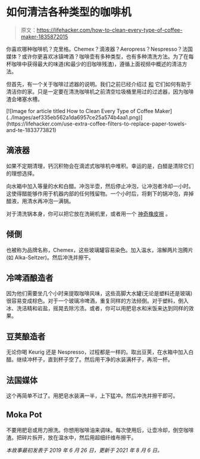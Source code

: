 # 如何清洁各种类型的咖啡机

> 原文：<https://lifehacker.com/how-to-clean-every-type-of-coffee-maker-1835872015>

你喜欢哪种咖啡机？克里格。Chemex？滴液器？Aeropress？Nespresso？法国媒体？或许你更喜欢冰镇啤酒？咖啡壶有多种类型，也有多种清洗方法。为了在每杯咖啡中获得最大的味道(和最少的旧咖啡残渣)，遵循上面视频中概述的清洁方法。

但首先，有一个关于咖啡过滤器的说明。我们之前已经介绍过 [和](https://lifehacker.com/use-extra-coffee-filters-to-replace-paper-towels-and-te-1833773821) 它们如何有助于清洁你的家。只是一定要在清洗咖啡机之前清空垃圾桶里用过的过滤器，因为咖啡渣会堵塞水槽。

<aside data-commerce-source="inset" class="sc-16a0mhj-2 gAjHzr">[![Image for article titled How to Clean Every Type of Coffee Maker](../Images/aef335eb562a1da6957ce25a574b4aa1.png)](https://lifehacker.com/use-extra-coffee-filters-to-replace-paper-towels-and-te-1833773821)</aside>

## 滴液器

如果不定期清理，钙沉积物会在滴滤式咖啡机中堆积。幸运的是，白醋是清除它们的理想选择。

向水箱中加入等量的水和白醋。冲泡半壶，然后停止冲泡，让冲泡者冷却一小时。这使得醋能够作用于机器内部的任何残留物。一个小时后，将剩下的锅冲泡，弃掉醋液，用清水再冲泡一满锅。

对于清洗锅本身，你可以把它放在洗碗机里，或者用一个 [神奇橡皮擦](https://lifehacker.com/use-magic-erasers-to-clean-sneakers-grout-and-keyboar-1835154205) 。

## 倾倒

也被称为品牌名称，Chemex，这些玻璃罐容易染色。加入温水，溶解两片泡腾片(如 Alka-Seltzer)。然后冲洗并擦干。

## 冷啤酒酿造者

因为他们需要坐几个小时来提取咖啡风味，这些高脚大水罐(无论是塑料还是玻璃)很容易变成棕色。对于一个玻璃冷啤酒，重复同样的方法倾倒。对于塑料，倒入冰、洗洁精和岩盐，摇晃去除污渍。或者，你可以用肥皂水和米饭来达到同样的效果。

## 豆荚酿造者

无论你喝 Keurig 还是 Nespresso，过程都是一样的。取出豆荚，在水箱中加入白醋。继续冲杯子，直到杯子空了。然后用干净的水装满杯子，再沏一杯。

## 法国媒体

这个再简单不过了。用肥皂水装满一半，上下猛冲。然后冲洗并擦干即可。

## Moka Pot

不要用肥皂或用力擦洗。你想用咖啡油来调味。每次使用后，让壶冷却，倒空咖啡渣。把碎片拆开，放在温水中，然后用超细纤维布擦干。

*本故事最初发表于 2019 年 6 月 26 日，更新于 2021 年 8 月 6 日。*